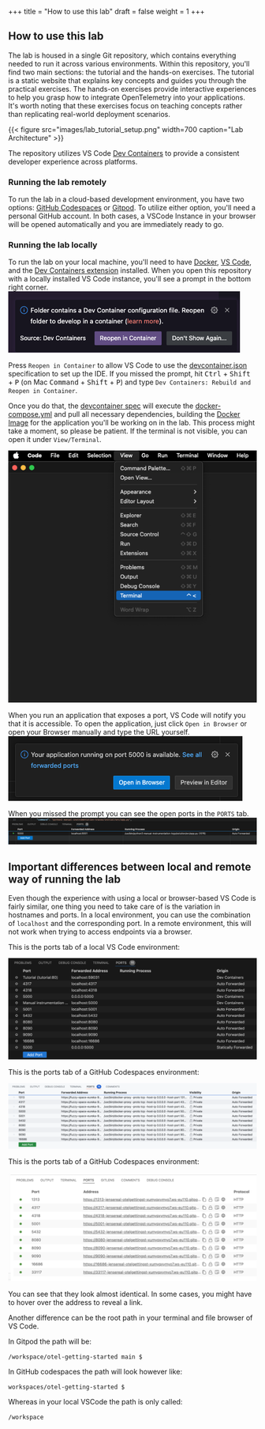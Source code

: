 +++
title = "How to use this lab"
draft = false
weight = 1
+++

## How to use this lab
The lab is housed in a single Git repository, which contains everything needed to run it across various environments. 
Within this repository, you'll find two main sections: the tutorial and the hands-on exercises.
The tutorial is a static website that explains key concepts and guides you through the practical exercises.
The hands-on exercises provide interactive experiences to help you grasp how to integrate OpenTelemetry into your applications. 
It's worth noting that these exercises focus on teaching concepts rather than replicating real-world deployment scenarios.

{{< figure src="images/lab_tutorial_setup.png" width=700 caption="Lab Architecture" >}}

The repository utilizes VS Code [Dev Containers](https://code.visualstudio.com/docs/devcontainers/containers) to provide a consistent developer experience across platforms.

### Running the lab remotely

To run the lab in a cloud-based development environment, you have two options: [GitHub Codespaces](https://codespaces.new/NovatecConsulting/opentelemetry-training) or [Gitpod](https://gitpod.io/#https://github.com/NovatecConsulting/opentelemetry-training).
To utilize either option, you'll need a personal GitHub account.
In both cases, a VSCode Instance in your browser will be opened automatically and you are immediately ready to go.

### Running the lab locally

To run the lab on your local machine, you'll need to have [Docker](https://docs.docker.com/engine/install/), [VS Code](https://code.visualstudio.com/download), and the [Dev Containers extension](https://marketplace.visualstudio.com/items?itemName=ms-vscode-remote.remote-containers) installed.
When you open this repository with a locally installed VS Code instance, you'll see a prompt in the bottom right corner.
![Prompt to open the repo inside a Dev container](images/prompt.png)

Press `Reopen in Container` to allow VS Code to use the [devcontainer.json](.devcontainer.json) specification to set up the IDE. If you missed the prompt, hit <kbd>Ctrl</kbd> + <kbd>Shift</kbd> + <kbd>P</kbd> (on Mac <kbd>Command</kbd> + <kbd>Shift</kbd> + <kbd>P</kbd>) and type `Dev Containers: Rebuild and Reopen in Container`.

Once you do that, the [devcontainer spec](https://chat.openai.com/c/.devcontainer.json) will execute the [docker-compose.yml](https://chat.openai.com/c/docker-compose.yml) and pull all necessary dependencies, building the [Docker Image](https://chat.openai.com/c/Dockerfile) for the application you'll be working on in the lab. This process might take a moment, so please be patient.
If the terminal is not visible, you can open it under `View/Terminal`.

![Open the terminal](images/open-terminal.png)

When you run an application that exposes a port, VS Code will notify you that it is accessible. 
To open the application, just click `Open in Browser` or open your Browser manually and type the URL yourself.
![Open the browser](images/open-port.png)

When you missed the prompt you can see the open ports in the `PORTS` tab.
![Where to find the forwarded ports](images/ports.png)

## Important differences between local and remote way of running the lab

Even though the experience with using a local or browser-based VS Code is fairly similar, one thing you need to take care of is the variation in hostnames and ports. In a local environment, you can use the combination of `localhost` and the corresponding port. In a remote environment, this will not work when trying to access endpoints via a browser.

This is the ports tab of a local VS Code environment:

![VS Code ports](images/vscode_ports.png)

This is the ports tab of a GitHub Codespaces environment:

![Codespaces ports](images/codespaces_ports.png)

This is the ports tab of a GitHub Codespaces environment:

![Gitpod ports](images/gitpod_ports.png)

You can see that they look almost identical. In some cases, you might have to hover over the address to reveal a link.

Another difference can be the root path in your terminal and file browser of VS Code.


In Gitpod the path will be:

```
/workspace/otel-getting-started main $ 
```

In GitHub codespaces the path will look however like:

```
workspaces/otel-getting-started $
```

Whereas in your local VSCode the path is only called:

``` 
/workspace
```